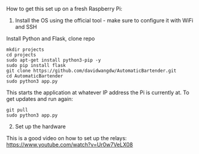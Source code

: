 How to get this set up on a fresh Raspberry Pi:

1. Install the OS using the official tool - make sure to configure it with WiFi and SSH

Install Python and Flask, clone repo
```
mkdir projects
cd projects
sudo apt-get install python3-pip -y
sudo pip install flask
git clone https://github.com/davidwangdw/AutomaticBartender.git
cd AutomaticBartender
sudo python3 app.py
```

This starts the application at whatever IP address the Pi is currently at. To get updates and run again:

```
git pull
sudo python3 app.py
```

2. Set up the hardware

This is a good video on how to set up the relays: https://www.youtube.com/watch?v=Ur0w7VeLX08
